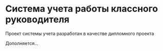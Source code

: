 # Система учета работы классного руководителя
Проект системы учета разработан в качестве дипломного проекта

Дополняется...